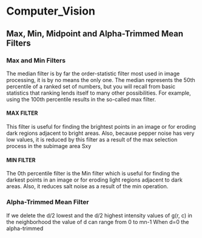 <h1> Computer_Vision </h1>

<h2> Max, Min, Midpoint and Alpha-Trimmed Mean Filters </h2>

<h3> Max and Min Filters </h3>
  The median filter is by far the order-statistic filter most used in image processing, it is by no means the only one. The median represents the 50th percentile of a ranked set of numbers, but you will recall from basic statistics that ranking lends itself to many other possibilities. For example, using the 100th percentile results in the so-called max filter.

   <h4> MAX FILTER </h4>
        This filter is useful for finding the brightest points in an image or for eroding dark regions adjacent to bright areas. Also, because pepper noise has very low values, it   is reduced by this filter as a result of the max selection process in the subimage area Sxy
  
  <h4> MIN FILTER </h4>
        The 0th percentile filter is the Min filter which is useful for finding the darkest points in an image or for eroding light regions adjacent to dark areas. Also, it reduces  salt noise as a result of the min operation.
        
<h3> Alpha-Trimmed Mean Filter </h3>
    If we delete the d/2 lowest and the d/2 highest intensity values of g(r, c) in the neighborhood the value of d can range from 0 to mn-1 When d=0 the alpha-trimmed
  

